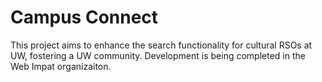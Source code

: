 # Campus Connect
This project aims to enhance the search functionality for cultural RSOs at UW, fostering a UW community. Development is being completed in the Web Impat organizaiton. 

